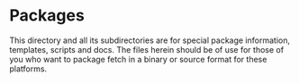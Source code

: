 <!--
Copyright (C) Daniel Stenberg, <daniel@haxx.se>, et al.

SPDX-License-Identifier: fetch
-->

# Packages

 This directory and all its subdirectories are for special package
information, templates, scripts and docs. The files herein should be of use
for those of you who want to package fetch in a binary or source format for
these platforms.
